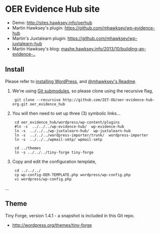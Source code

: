 # OER Evidence Hub site


* Demo:  http://sites.hawksey.info/oerhub
* Martin Hawksey's plugin: https://github.com/mhawksey/wp-evidence-hub
* Martin's Juxtalearn plugin: <https://github.com/mhawksey/wp-juxtalearn-hub>
* Martin Hawksey's blog: [mashe.hawksey.info/2013/10/building-an-evidence-..][blog-build-plugin]


## Install

Please refer to [installing WordPress][wp-install], and [@mhawksey's Readme][plugin-readme-jx].

1. We're using [Git submodules][submodules], so please clone using the recursive flag,

        git clone --recursive http://github.com/IET-OU/oer-evidence-hub-org.git oer_evidence_hub

2. You will then need to set up three (3) symbolic links...

        cd oer_evidence_hub/wordpress/wp-content/plugins
        #ln -s  ../../../wp-evidence-hub/  wp-evidence-hub
        ln -s  ../../../wp-juxtalearn-hub/  wp-juxtalearn-hub
        ln -s  ../../../wordpress-importer/trunk/  wordpress-importer
        ln -s  ../../../wpmail-smtp/ wpmail-smtp

        cd ../themes
        ln -s ../../../tiny-forge tiny-forge

3. Copy and edit the configuration template,

        cd ../../../
        cp wp-config-OER-TEMPLATE.php wordpress/wp-config.php
        vi wordpress/wp-config.php

...


## Theme

Tiny Forge, version 1.4.1 - a snapshot is included in this Git repo.

* http://wordpress.org/themes/tiny-forge



[wp-install]: http://codex.wordpress.org/Installing_WordPress
[plugin-readme-jx]: https://github.com/mhawksey/wp-juxtalearn-hub#readme
[plugin-readme]: https://github.com/mhawksey/wp-evidence-hub#readme
[blog-build-plugin]: http://mashe.hawksey.info/2013/10/building-an-evidence-hub-plugin-for-wordpress
[submodules]: http://git-scm.com/book/en/Git-Tools-Submodules
[submodules-cheat]: http://blog.jacius.info/git-submodule-cheat-sheet/


[End]: http://example


